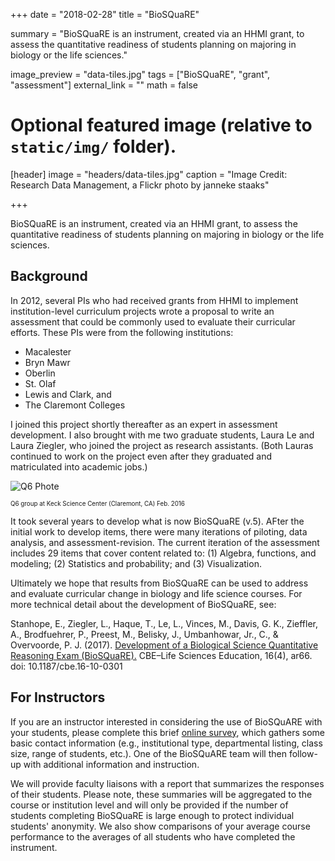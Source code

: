 +++
date = "2018-02-28"
title = "BioSQuaRE"

summary = "BioSQuaRE is an instrument, created via an HHMI grant, to assess the quantitative readiness of students planning on majoring in biology or the life sciences."

image_preview = "data-tiles.jpg"
tags = ["BioSQuaRE", "grant", "assessment"]
external_link = ""
math = false

# Optional featured image (relative to `static/img/` folder).
[header]
image = "headers/data-tiles.jpg"
caption = "Image Credit: Research Data Management, a Flickr photo by janneke staaks"

+++


BioSQuaRE is an instrument, created via an HHMI grant, to assess the quantitative readiness of students planning on majoring in biology or the life sciences.

## Background

In 2012, several PIs who had received grants from HHMI to implement institution-level curriculum projects wrote a proposal to write an assessment that could be commonly used to evaluate their curricular efforts. These PIs were from the following institutions:

- Macalester
- Bryn Mawr
- Oberlin
- St. Olaf
- Lewis and Clark, and 
- The Claremont Colleges

I joined this project shortly thereafter as an expert in assessment development. I also brought with me two graduate students, Laura Le and Laura Ziegler, who joined the project as research assistants. (Both Lauras continued to work on the project even after they graduated and matriculated into academic jobs.)


![Q6 Phote](https://d2ihvqrbsd9p9p.cloudfront.net/contentAsset/image/19329a63-3049-4a0a-889f-3ef2fc9d18e0/fileAsset/inode/d71404c4-d89c-4547-8232-cd236fc4fd80/filter/Resize,Jpeg/jpeg_q/85/resize_w/1080)
<p style="font-size:70%;">Q6 group at Keck Science Center (Claremont, CA) Feb. 2016</p>



It took several years to develop what is now BioSQuaRE (v.5). AFter the initial work to develop items, there were many iterations of piloting, data analysis, and assessment-revision. The current iteration of the assessment includes 29 items that cover content related to: (1) Algebra, functions, and modeling; (2) Statistics and probability; and (3) Visualization.

Ultimately we hope that results from BioSQuaRE can be used to address and evaluate curricular change in biology and life science courses. For more technical detail about the development of BioSQuaRE, see:

Stanhope, E., Ziegler, L., Haque, T., Le, L., Vinces, M., Davis, G. K., Zieffler, A., Brodfuehrer, P., Preest, M., Belisky, J., Umbanhowar, Jr., C., &amp; Overvoorde, P. J. (2017). [Development of a Biological Science Quantitative Reasoning Exam (BioSQuaRE).](https://www.ncbi.nlm.nih.gov/pubmed/29196427) CBE–Life Sciences Education, 16(4), ar66. doi: 10.1187/cbe.16-10-0301


## For Instructors

If you are an instructor interested in considering the use of BioSQuARE with your students, please complete this brief [online survey](https://docs.google.com/forms/d/e/1FAIpQLSevIoHPbU3CQSX2Jal3QTbudNU1rvAfj_evNyK1TOkWNj0UZw/viewform?usp=sf_link), which gathers some basic contact information (e.g., institutional type, departmental listing, class size, range of students, etc.). One of the BioSQuARE team will then follow-up with additional information and instruction.

We will provide faculty liaisons with a report that summarizes the responses of their students. Please note, these summaries will be aggregated to the course or institution level and will only be provided if the number of students completing BioSQuaRE is large enough to protect individual students' anonymity. We also show comparisons of your average course performance to the averages of all students who have completed the instrument.
